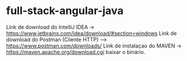 # full-stack-angular-java

Link de download do IntelliJ IDEA -> https://www.jetbrains.com/idea/download/#section=windows
Link de download do Postman (Cliente HTTP)  --> https://www.postman.com/downloads/
Link de instalaçao do MAVEN -> https://maven.apache.org/download.cgi baixar o binário.
